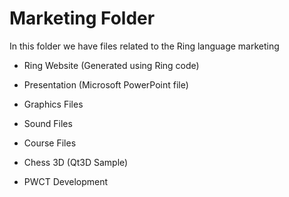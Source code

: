 Marketing Folder
================

In this folder we have files related to the Ring language marketing

- Ring Website (Generated using Ring code)

- Presentation (Microsoft PowerPoint file)

- Graphics Files

- Sound Files

- Course Files

- Chess 3D (Qt3D Sample)

- PWCT Development
